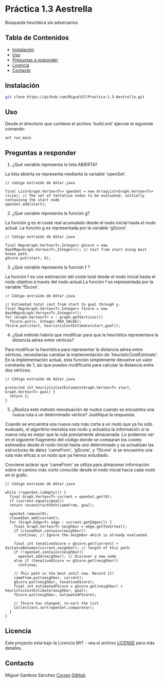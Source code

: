 # Práctica 1.3 Aestrella
Búsqueda heurística sin adversarios

## Tabla de Contenidos

- [Instalación](#instalación)
- [Uso](#uso)
- [Preguntas a responder](#Preguntas_a_responder)
- [Licencia](#licencia)
- [Contacto](#contacto)

## Instalación

```bash
git clone https://github.com/MiguelG7/Practica-1.3-Aestrella.git
```

## Uso
Desde el directorio que contiene el archivo 'build.xml' ejecute el siguiente comando:
```
ant run_main
```

## Preguntas a responder

1. ¿Qué variable representa la lista ABIERTA?

La lista abierta se representa mediante la variable 'openSet'.

```
// código extraído de AStar.java

final List<Graph.Vertex<T>> openSet = new ArrayList<Graph.Vertex<T>>(size); // The set of tentative nodes to be evaluated, initially containing the start node
openSet.add(start);
```

2. ¿Qué variable representa la función g?

La función g es el coste real acumulado desde el nodo inicial hasta el nodo actual. La función g es representada por la variable 'gScore'.

```
// Código extraído de AStar.java

final Map<Graph.Vertex<T>,Integer> gScore = new HashMap<Graph.Vertex<T>,Integer>(); // Cost from start along best known path.
gScore.put(start, 0);
```

3. ¿Qué variable representa la función f ?

La función f es una estimación del coste total desde el nodo inicial hasta el nodo objetivo a través del nodo actual.La función f es representada por la variable 'fScore'.
```
// Código extraído de AStar.java

// Estimated total cost from start to goal through y.
final Map<Graph.Vertex<T>,Integer> fScore = new HashMap<Graph.Vertex<T>,Integer>();
for (Graph.Vertex<T> v : graph.getVertices())
  fScore.put(v, Integer.MAX_VALUE);
fScore.put(start, heuristicCostEstimate(start,goal));
```

4. ¿Qué método habría que modificar para que la heurística representara la distancia aérea entre vértices?

Para modificar la heurística para representar la distancia aérea entre vértices, necesitarías cambiar la implementación de 'heuristicCostEstimate'. En la implementación actual, esta función simplemente devuelve un valor constante de 1, así que puedes modificarla para calcular la distancia entre dos vértices.

```
// Código extraído de AStar.java

protected int heuristicCostEstimate(Graph.Vertex<T> start, Graph.Vertex<T> goal) {
  return 1;
}
```

5. ¿Realiza este método reevaluación de nudos cuando se encuentra una nueva ruta a un determinado vértice? Justifique la respuesta.

Cuando se encuentra una nueva ruta más corta a un nodo que ya ha sido evaluado, el algoritmo reevalúa ese nodo y actualiza la información si la nueva ruta es mejor que la ruta previamente almacenada. Lo podemos ver en el siguiente fragmento del código donde se comparan los costes estimados desde el nodo inicial hasta uno determinado y se actualizan las estructuras de datos 'cameFrom', 'gScore', y 'fScore' si se encuentra una ruta más eficaz a un nodo que ya hemos estudiado.

Conviene aclarar que 'cameFrom' se utiliza para almacenar información sobre el camino más corto conocido desde el nodo inicial hacia cada nodo en el grafo. 

```
// Código extraído de AStar.java

while (!openSet.isEmpty()) {
  final Graph.Vertex<T> current = openSet.get(0);
  if (current.equals(goal))
  return reconstructPath(cameFrom, goal);

  openSet.remove(0);
  closedSet.add(current);
  for (Graph.Edge<T> edge : current.getEdges()) {
    final Graph.Vertex<T> neighbor = edge.getToVertex();
    if (closedSet.contains(neighbor))
      continue; // Ignore the neighbor which is already evaluated.

    final int tenativeGScore = gScore.get(current) + distanceBetween(current,neighbor); // length of this path.
    if (!openSet.contains(neighbor))
      openSet.add(neighbor); // Discover a new node
    else if (tenativeGScore >= gScore.get(neighbor))
      continue;

    // This path is the best until now. Record it!
    cameFrom.put(neighbor, current);
    gScore.put(neighbor, tenativeGScore);
    final int estimatedFScore = gScore.get(neighbor) + heuristicCostEstimate(neighbor, goal);
    fScore.put(neighbor, estimatedFScore);

    // fScore has changed, re-sort the list
    Collections.sort(openSet,comparator);
  }
}
```

## Licencia
Este proyecto está bajo la Licencia MIT - vea el archivo [LICENSE](LICENSE) para más detalles.

## Contacto
Miguel Gamboa Sánchez
[Correo](mailto:miguel.gamboasanchez@usp.ceu.es)
[GitHub](https://github.com/MiguelG7)

